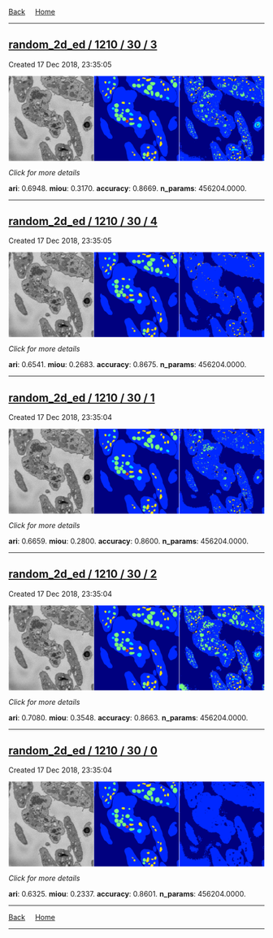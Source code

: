 
[Back](..)&nbsp;&nbsp;&nbsp;&nbsp;&nbsp;[Home](https://leapmanlab.github.io/snapshots)

---

<div class="summary"><a href="3"><h2>random_2d_ed / 1210 / 30 / 3</h2></a><p>Created 17 Dec 2018, 23:35:05
</p><a href="3"><img src="3/media/summary.png" align="center"></a><p>
<i>Click for more details</i>
</p></div>

**ari**: 0.6948. **miou**: 0.3170. **accuracy**: 0.8669. **n_params**: 456204.0000. 

---

<div class="summary"><a href="4"><h2>random_2d_ed / 1210 / 30 / 4</h2></a><p>Created 17 Dec 2018, 23:35:05
</p><a href="4"><img src="4/media/summary.png" align="center"></a><p>
<i>Click for more details</i>
</p></div>

**ari**: 0.6541. **miou**: 0.2683. **accuracy**: 0.8675. **n_params**: 456204.0000. 

---

<div class="summary"><a href="1"><h2>random_2d_ed / 1210 / 30 / 1</h2></a><p>Created 17 Dec 2018, 23:35:04
</p><a href="1"><img src="1/media/summary.png" align="center"></a><p>
<i>Click for more details</i>
</p></div>

**ari**: 0.6659. **miou**: 0.2800. **accuracy**: 0.8600. **n_params**: 456204.0000. 

---

<div class="summary"><a href="2"><h2>random_2d_ed / 1210 / 30 / 2</h2></a><p>Created 17 Dec 2018, 23:35:04
</p><a href="2"><img src="2/media/summary.png" align="center"></a><p>
<i>Click for more details</i>
</p></div>

**ari**: 0.7080. **miou**: 0.3548. **accuracy**: 0.8663. **n_params**: 456204.0000. 

---

<div class="summary"><a href="0"><h2>random_2d_ed / 1210 / 30 / 0</h2></a><p>Created 17 Dec 2018, 23:35:04
</p><a href="0"><img src="0/media/summary.png" align="center"></a><p>
<i>Click for more details</i>
</p></div>

**ari**: 0.6325. **miou**: 0.2337. **accuracy**: 0.8601. **n_params**: 456204.0000. 

---

[Back](..)&nbsp;&nbsp;&nbsp;&nbsp;&nbsp;[Home](https://leapmanlab.github.io/snapshots)

---
